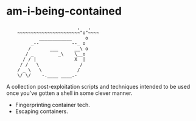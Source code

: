 # am-i-being-contained

```
                          ,   ,
    ~~~~~~~~~~~~~~~~~~~~~~~"o"~~~~
            ____________     o
    	 _--            --_ o
        /       ___      __\ o
       / _         _\    \__o 
      / / |              X  |
     / /   \	           /
    / _ \   \             /
    \/ \/    -.____ ____.-
```

A collection post-exploitation scripts and techniques intended to be used once you've gotten a shell in some clever manner.

* Fingerprinting container tech. 
* Escaping containers.
